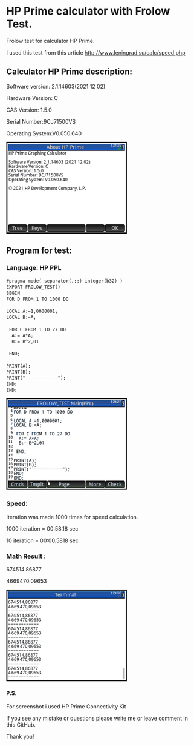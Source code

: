 # HP Prime calculator with Frolow Test.
Frolow test for calculator HP Prime.

I used this test from this article
http://www.leningrad.su/calc/speed.php

## Calculator HP Prime description:

Software version: 2.1.14603(2021 12 02)

Hardware Version: C

CAS Version: 1.5.0

Serial Number:9CJ71500VS

Operating System:V0.050.640

![HP Prime](/hp_prime2.png)

## Program for test:

### Language: HP PPL

```
#pragma mode( separator(,;;) integer(b32) )
EXPORT FROLOW_TEST()
BEGIN
FOR D FROM 1 TO 1000 DO

LOCAL A:=1,0000001;
LOCAL B:=A;
 
 FOR C FROM 1 TO 27 DO
  A:= A*A;
  B:= B^2,01

 END;
 
PRINT(A);
PRINT(B);
PRINT("------------");
END;
END;

```
![HP Prime PPL](/hp_prime1.png)

### Speed:
Iteration was made 1000 times for speed calculation.

1000 iteration = 00:58.18 sec

10 iteration = 00:00.5818 sec


### Math Result :

674514.86877

4669470.09653

![HP Prime Result](/hp_prime3.png)

#### P.S. 

For screenshot i used HP Prime Connectivity Kit

If you see any mistake or questions please write me or leave comment in this GitHub.

Thank you!
